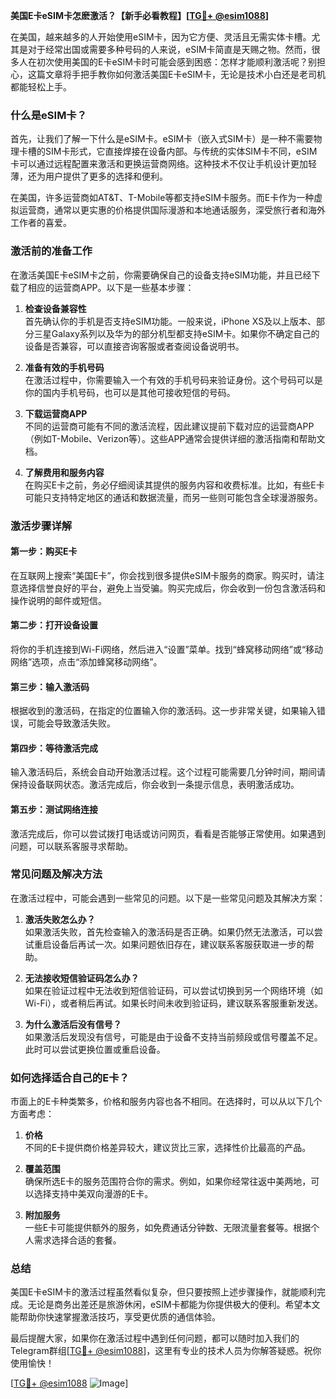 **美国E卡eSIM卡怎麽激活？【新手必看教程】[[TG💪+ @esim1088](https://t.me/s/esim1088)]**

在美国，越来越多的人开始使用eSIM卡，因为它方便、灵活且无需实体卡槽。尤其是对于经常出国或需要多种号码的人来说，eSIM卡简直是天赐之物。然而，很多人在初次使用美国的E卡eSIM卡时可能会感到困惑：怎样才能顺利激活呢？别担心，这篇文章将手把手教你如何激活美国E卡eSIM卡，无论是技术小白还是老司机都能轻松上手。

### **什么是eSIM卡？**

首先，让我们了解一下什么是eSIM卡。eSIM卡（嵌入式SIM卡）是一种不需要物理卡槽的SIM卡形式，它直接焊接在设备内部。与传统的实体SIM卡不同，eSIM卡可以通过远程配置来激活和更换运营商网络。这种技术不仅让手机设计更加轻薄，还为用户提供了更多的选择和便利。

在美国，许多运营商如AT&T、T-Mobile等都支持eSIM卡服务。而E卡作为一种虚拟运营商，通常以更实惠的价格提供国际漫游和本地通话服务，深受旅行者和海外工作者的喜爱。

### **激活前的准备工作**

在激活美国E卡eSIM卡之前，你需要确保自己的设备支持eSIM功能，并且已经下载了相应的运营商APP。以下是一些基本步骤：

1. **检查设备兼容性**  
   首先确认你的手机是否支持eSIM功能。一般来说，iPhone XS及以上版本、部分三星Galaxy系列以及华为的部分机型都支持eSIM卡。如果你不确定自己的设备是否兼容，可以直接咨询客服或者查阅设备说明书。

2. **准备有效的手机号码**  
   在激活过程中，你需要输入一个有效的手机号码来验证身份。这个号码可以是你的国内手机号码，也可以是其他可接收短信的号码。

3. **下载运营商APP**  
   不同的运营商可能有不同的激活流程，因此建议提前下载对应的运营商APP（例如T-Mobile、Verizon等）。这些APP通常会提供详细的激活指南和帮助文档。

4. **了解费用和服务内容**  
   在购买E卡之前，务必仔细阅读其提供的服务内容和收费标准。比如，有些E卡可能只支持特定地区的通话和数据流量，而另一些则可能包含全球漫游服务。

### **激活步骤详解**

#### **第一步：购买E卡**
在互联网上搜索“美国E卡”，你会找到很多提供eSIM卡服务的商家。购买时，请注意选择信誉良好的平台，避免上当受骗。购买完成后，你会收到一份包含激活码和操作说明的邮件或短信。

#### **第二步：打开设备设置**
将你的手机连接到Wi-Fi网络，然后进入“设置”菜单。找到“蜂窝移动网络”或“移动网络”选项，点击“添加蜂窝移动网络”。

#### **第三步：输入激活码**
根据收到的激活码，在指定的位置输入你的激活码。这一步非常关键，如果输入错误，可能会导致激活失败。

#### **第四步：等待激活完成**
输入激活码后，系统会自动开始激活过程。这个过程可能需要几分钟时间，期间请保持设备联网状态。激活完成后，你会收到一条提示信息，表明激活成功。

#### **第五步：测试网络连接**
激活完成后，你可以尝试拨打电话或访问网页，看看是否能够正常使用。如果遇到问题，可以联系客服寻求帮助。

### **常见问题及解决方法**

在激活过程中，可能会遇到一些常见的问题。以下是一些常见问题及其解决方案：

1. **激活失败怎么办？**  
   如果激活失败，首先检查输入的激活码是否正确。如果仍然无法激活，可以尝试重启设备后再试一次。如果问题依旧存在，建议联系客服获取进一步的帮助。

2. **无法接收短信验证码怎么办？**  
   如果在验证过程中无法收到短信验证码，可以尝试切换到另一个网络环境（如Wi-Fi），或者稍后再试。如果长时间未收到验证码，建议联系客服重新发送。

3. **为什么激活后没有信号？**  
   如果激活后发现没有信号，可能是由于设备不支持当前频段或信号覆盖不足。此时可以尝试更换位置或重启设备。

### **如何选择适合自己的E卡？**

市面上的E卡种类繁多，价格和服务内容也各不相同。在选择时，可以从以下几个方面考虑：

1. **价格**  
   不同的E卡提供商价格差异较大，建议货比三家，选择性价比最高的产品。

2. **覆盖范围**  
   确保所选E卡的服务范围符合你的需求。例如，如果你经常往返中美两地，可以选择支持中美双向漫游的E卡。

3. **附加服务**  
   一些E卡可能提供额外的服务，如免费通话分钟数、无限流量套餐等。根据个人需求选择合适的套餐。

### **总结**

美国E卡eSIM卡的激活过程虽然看似复杂，但只要按照上述步骤操作，就能顺利完成。无论是商务出差还是旅游休闲，eSIM卡都能为你提供极大的便利。希望本文能帮助你快速掌握激活技巧，享受更优质的通信体验。

最后提醒大家，如果你在激活过程中遇到任何问题，都可以随时加入我们的Telegram群组[[TG💪+ @esim1088](https://t.me/s/esim1088)]，这里有专业的技术人员为你解答疑惑。祝你使用愉快！

[[TG💪+ @esim1088](https://t.me/s/esim1088) ![Image](https://i.postimg.cc/4NQfJmqS/Snipaste-2025-05-13-00-14-12.png)]